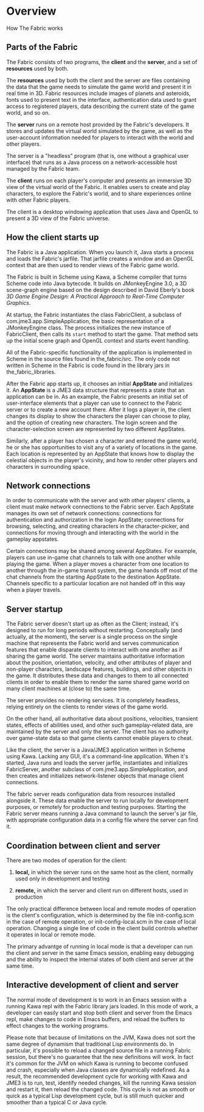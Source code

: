 # Overview

How The Fabric works

## Parts of the Fabric

The Fabric consists of two programs, the **client** and the
**server**, and a set of **resources** used by both.

The **resources** used by both the client and the server are files
containing the data that the game needs to simulate the game world and
present it in real time in 3D. Fabric resources include images of
planets and asteroids, fonts used to present text in the interface,
authentication data used to grant access to registered players, data
describing the current state of the game world, and so on.

The **server** runs on a remote host provided by the Fabric's
developers. It stores and updates the virtual world simulated by the
game, as well as the user-account information needed for players to
interact with the world and other players.

The server is a "headless" program (that is, one without a graphical
user interface) that runs as a Java process on a network-accessible
host managed by the Fabric team.

The **client** runs on each player's computer and presents an
immersive 3D view of the virtual world of the Fabric. It enables users
to create and play characters, to explore the Fabric's world, and to
share experiences online with other Fabric players.

The client is a desktop windowing application that uses Java and
OpenGL to present a 3D view of the Fabric universe.

## How the client starts up

The Fabric is a Java application. When you launch it, Java starts a
process and loads the Fabric's jarfile. That jarfile creates a window
and an OpenGL context that are then used to render views of the Fabric
game world.

The Fabric is built in Scheme using Kawa, a Scheme compiler that turns
Scheme code into Java bytecode. It builds on JMonkeyEngine 3.0, a 3D
scene-graph engine based on the design described in David Eberly's book
*3D Game Engine Design: A Practical Approach to Real-Time Computer
Graphics*.

At startup, the Fabric instantiates the class FabricClient, a subclass
of com.jme3.app.SimpleApplication, the basic representation of a
JMonkeyEngine class. The process initializes the new instance of
FabricClient, then calls its `start` method to start the game. That
method sets up the initial scene graph and OpenGL context and starts
event handling.

All of the Fabric-specific functionality of the application is
implemented in Scheme in the source files found in the_fabric/src. The
only code not written in Scheme in the Fabric is code found in the
library jars in the_fabric_libraries.

After the Fabric app starts up, it chooses an initial **AppState** and
initializes it. An **AppState** is a JME3 data structure that
represents a state that an application can be in. As an example, the
Fabric presents an initial set of user-interface elements that a
player can use to connect to the Fabric server or to create a new
account there. After it logs a player in, the client changes its
display to show the characters the player can choose to play, and the
option of creating new characters. The login screen and the
character-selection screen are represented by two different AppStates.

Similarly, after a player has chosen a character and entered the game
world, he or she has opportunities to visit any of a variety of
locations in the game. Each location is represented by an AppState
that knows how to display the celestial objects in the player's
vicinity, and how to render other players and characters in
surrounding space.

## Network connections

In order to communicate with the server and with other players'
clients, a client must make network connections to the Fabric
server. Each AppState manages its own set of network connections:
connections for authentication and authorization in the login
AppState; connections for browsing, selecting, and creating characters
in the character-picker, and connections for moving through and
interacting with the world in the gameplay appstates.

Certain connections may be shared among several AppStates. For
example, players can use in-game chat channels to talk with one
another while playing the game. When a player moves a character from
one location to another through the in-game transit system, the game
hands off most of the chat channels from the starting AppState to the
destination AppState. Channels specific to a particular location are
not handed off in this way when a player travels.

## Server startup

The Fabric server doesn't start up as often as the Client; instead,
it's designed to run for long periods without restarting. Conceptually
(and actually, at the moment), the server is a single process on the
single machine that represents the Fabric world and serves
communication features that enable disparate clients to interact with
one another as if sharing the game world. The server maintains
authoritative information about the position, orientation, velocity,
and other attributes of player and non-player characters, landscape
features, buildings, and other objects in the game. It distributes
these data and changes to them to all connected clients in order to
enable them to render the same shared game world on many client
machines at (close to) the same time.

The server provides no rendering services. It is completely headless,
relying entirely on the clients to render views of the game world.

On the other hand, all authoritative data about positions, velocities,
transient states, effects of abilities used, and other such
gameplay-related data, are maintained by the server and only the
server. The client has no authority over game-state data so that game
clients cannot enable players to cheat.

Like the client, the server is a Java/JME3 application written in
Scheme using Kawa. Lacking any GUI, it's a command-line
application. When it's started, Java runs and loads the server
jarfile, instantiates and initializes FabricServer, another subclass
of com.jme3.app.SimpleApplication, and then creates and initializes
network-listener objects that manage client connections.

The fabric server reads configuration data from resources installed
alongside it. These data enable the server to run locally for
development purposes, or remotely for production and testing
purposes. Starting the Fabric server means running a Java command to
launch the server's jar file, with appropriate configuration data in a
config file where the server can find it.

## Coordination between client and server

There are two modes of operation for the client:

1. **local,** in which the server runs on the same host as the client,
normally used only in development and testing

2. **remote,** in which the server and client run on different hosts,
used in production

The only practical difference between local and remote modes of
operation is the client's configuration, which is determined by the
file init-config.scm in the case of remote operation, or
init-config-local.scm in the case of local operation. Changing a
single line of code in the client build controls whether it operates
in local or remote mode.

The primary advantge of running in local mode is that a developer can
run the client and server in the same Emacs session, enabling easy
debugging and the ability to inspect the internal states of both
client and server at the same time.

## Interactive development of client and server

The normal mode of development is to work in an Emacs session with a
running Kawa repl with the Fabric library jars loaded. In this mode of
work, a developer can easily start and stop both client and server
from the Emacs repl, make changes to code in Emacs buffers, and reload
the buffers to effect changes to the working programs.

Please note that because of limitations on the JVM, Kawa does not sort
the same degree of dynamism that traditional Lisp environments do. In
particular, it's possible to reload a changed source file in a running
Fabric session, but there's no guarantee that the new definitions will
work. In fact it's common for the JVM on which Kawa is running to
become confused and crash, especially when Java classes are
dynamically redefined. As a result, the recommended development cycle
for working with Kawa and JME3 is to run, test, identify needed
changes, kill the running Kawa session and restart it, then reload the
changed code. This cycle is not as smooth or quick as a typical Lisp
development cycle, but is still much quicker and smoother than a
typical C or Java cycle.

